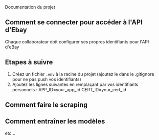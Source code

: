Documentation du projet 

## Comment se connecter pour accéder à l'API d'Ebay
Chaque collaborateur doit configurer ses propres identifiants pour l'API d'eBay

## Etapes à suivre
1. Créez un fichier `.env` à la racine du projet (ajoutez le dans le .gitignore pour ne pas push vos identifiants)
2. Ajoutez les lignes suivantes en remplaçant par vos identifiants personnels :
   APP_ID=your_app_id
   CERT_ID=your_cert_id

## Comment faire le scraping
## Comment entraîner les modèles 

etc...